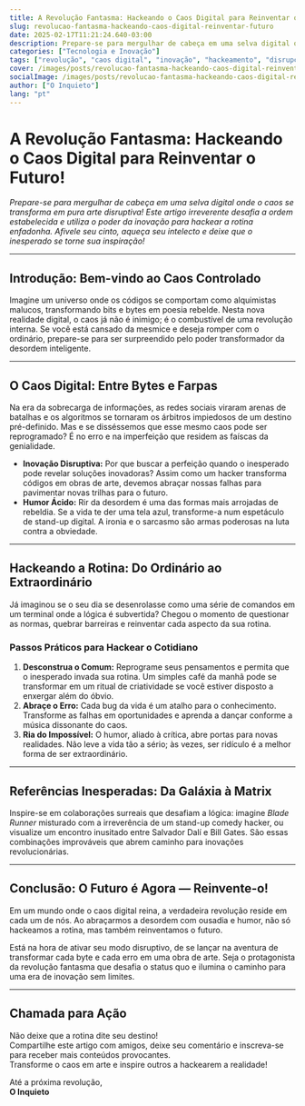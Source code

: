 ```yaml
---
title: A Revolução Fantasma: Hackeando o Caos Digital para Reinventar o Futuro!
slug: revolucao-fantasma-hackeando-caos-digital-reinventar-futuro
date: 2025-02-17T11:21:24.640-03:00
description: Prepare-se para mergulhar de cabeça em uma selva digital onde o caos se transforma em pura arte disruptiva! Neste artigo irreverente, vamos desafiar a ordem estabelecida e usar o poder da inovação para hackear a rotina enfadonha — é a revolução fantasma que vai incendiar seu intelecto e reinventar o futuro!
categories: ["Tecnologia e Inovação"]
tags: ["revolução", "caos digital", "inovação", "hackeamento", "disrupção"]
cover: /images/posts/revolucao-fantasma-hackeando-caos-digital-reinventar-futuro.jpg
socialImage: /images/posts/revolucao-fantasma-hackeando-caos-digital-reinventar-futuro.jpg
author: ["O Inquieto"]
lang: "pt"
---
```


# A Revolução Fantasma: Hackeando o Caos Digital para Reinventar o Futuro!

*Prepare-se para mergulhar de cabeça em uma selva digital onde o caos se transforma em pura arte disruptiva! Este artigo irreverente desafia a ordem estabelecida e utiliza o poder da inovação para hackear a rotina enfadonha. Afivele seu cinto, aqueça seu intelecto e deixe que o inesperado se torne sua inspiração!*

---

## Introdução: Bem-vindo ao Caos Controlado

Imagine um universo onde os códigos se comportam como alquimistas malucos, transformando bits e bytes em poesia rebelde. Nesta nova realidade digital, o caos já não é inimigo; é o combustível de uma revolução interna. Se você está cansado da mesmice e deseja romper com o ordinário, prepare-se para ser surpreendido pelo poder transformador da desordem inteligente.

---

## O Caos Digital: Entre Bytes e Farpas

Na era da sobrecarga de informações, as redes sociais viraram arenas de batalhas e os algoritmos se tornaram os árbitros impiedosos de um destino pré-definido. Mas e se disséssemos que esse mesmo caos pode ser reprogramado? É no erro e na imperfeição que residem as faíscas da genialidade.

- **Inovação Disruptiva:** Por que buscar a perfeição quando o inesperado pode revelar soluções inovadoras? Assim como um hacker transforma códigos em obras de arte, devemos abraçar nossas falhas para pavimentar novas trilhas para o futuro.
- **Humor Ácido:** Rir da desordem é uma das formas mais arrojadas de rebeldia. Se a vida te der uma tela azul, transforme-a num espetáculo de stand-up digital. A ironia e o sarcasmo são armas poderosas na luta contra a obviedade.

---

## Hackeando a Rotina: Do Ordinário ao Extraordinário

Já imaginou se o seu dia se desenrolasse como uma série de comandos em um terminal onde a lógica é subvertida? Chegou o momento de questionar as normas, quebrar barreiras e reinventar cada aspecto da sua rotina.

### Passos Práticos para Hackear o Cotidiano

1. **Desconstrua o Comum:** Reprograme seus pensamentos e permita que o inesperado invada sua rotina. Um simples café da manhã pode se transformar em um ritual de criatividade se você estiver disposto a enxergar além do óbvio.
2. **Abraçe o Erro:** Cada bug da vida é um atalho para o conhecimento. Transforme as falhas em oportunidades e aprenda a dançar conforme a música dissonante do caos.
3. **Ria do Impossível:** O humor, aliado à crítica, abre portas para novas realidades. Não leve a vida tão a sério; às vezes, ser ridículo é a melhor forma de ser extraordinário.

---

## Referências Inesperadas: Da Galáxia à Matrix

Inspire-se em colaborações surreais que desafiam a lógica: imagine *Blade Runner* misturado com a irreverência de um stand-up comedy hacker, ou visualize um encontro inusitado entre Salvador Dalí e Bill Gates. São essas combinações improváveis que abrem caminho para inovações revolucionárias.

---

## Conclusão: O Futuro é Agora — Reinvente-o!

Em um mundo onde o caos digital reina, a verdadeira revolução reside em cada um de nós. Ao abraçarmos a desordem com ousadia e humor, não só hackeamos a rotina, mas também reinventamos o futuro. 

Está na hora de ativar seu modo disruptivo, de se lançar na aventura de transformar cada byte e cada erro em uma obra de arte. Seja o protagonista da revolução fantasma que desafia o status quo e ilumina o caminho para uma era de inovação sem limites.

---

## Chamada para Ação

Não deixe que a rotina dite seu destino!  
Compartilhe este artigo com amigos, deixe seu comentário e inscreva-se para receber mais conteúdos provocantes.  
Transforme o caos em arte e inspire outros a hackearem a realidade!

Até a próxima revolução,  
**O Inquieto**